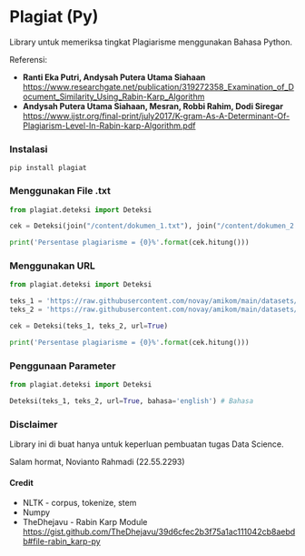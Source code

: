 # Plagiat (Py)
Library untuk memeriksa tingkat Plagiarisme menggunakan Bahasa Python.

Referensi:
- **Ranti Eka Putri, Andysah Putera Utama Siahaan**<br/>https://www.researchgate.net/publication/319272358_Examination_of_Document_Similarity_Using_Rabin-Karp_Algorithm
- **Andysah Putera Utama Siahaan, Mesran, Robbi Rahim, Dodi Siregar**<br/>https://www.ijstr.org/final-print/july2017/K-gram-As-A-Determinant-Of-Plagiarism-Level-In-Rabin-karp-Algorithm.pdf

### Instalasi
```
pip install plagiat
```

### Menggunakan File .txt
```Python
from plagiat.deteksi import Deteksi

cek = Deteksi(join("/content/dokumen_1.txt"), join("/content/dokumen_2.txt"))

print('Persentase plagiarisme = {0}%'.format(cek.hitung()))
```

### Menggunakan URL
```Python
from plagiat.deteksi import Deteksi

teks_1 = 'https://raw.githubusercontent.com/novay/amikom/main/datasets/text/kalimat-1.txt'
teks_2 = 'https://raw.githubusercontent.com/novay/amikom/main/datasets/text/kalimat-1.txt'

cek = Deteksi(teks_1, teks_2, url=True)

print('Persentase plagiarisme = {0}%'.format(cek.hitung()))
```

### Penggunaan Parameter
```Python
from plagiat.deteksi import Deteksi

Deteksi(teks_1, teks_2, url=True, bahasa='english') # Bahasa
```

### Disclaimer
Library ini di buat hanya untuk keperluan pembuatan tugas Data Science.

Salam hormat,
Novianto Rahmadi (22.55.2293)

#### Credit
- NLTK - corpus, tokenize, stem
- Numpy
- TheDhejavu - Rabin Karp Module <br/>https://gist.github.com/TheDhejavu/39d6cfec2b3f75a1ac111042cb8aebdb#file-rabin_karp-py